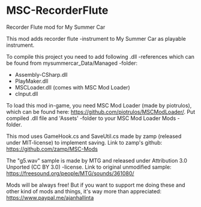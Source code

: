 # MSC-RecorderFlute
Recorder Flute mod for My Summer Car

This mod adds recorder flute -instrument to My Summer Car as playable instrument.

To compile this project you need to add following .dll -references which can be found from mysummercar_Data/Managed -folder:
- Assembly-CSharp.dll
- PlayMaker.dll
- MSCLoader.dll (comes with MSC Mod Loader)
- cInput.dll

To load this mod in-game, you need MSC Mod Loader (made by piotrulos), which can be found here: https://github.com/piotrulos/MSCModLoader/. Put compiled .dll file and 'Assets' -folder to your MSC Mod Loader Mods -folder. 

This mod uses GameHook.cs and SaveUtil.cs made by zamp (released under MIT-license) to implement saving.
Link to zamp's github: https://github.com/zamp/MSC-Mods

The "g5.wav" sample is made by MTG and released under Attribution 3.0 Unported (CC BY 3.0) -license. Link to original unmodified sample: https://freesound.org/people/MTG/sounds/361080/


Mods will be always free! But if you want to support me doing these and other kind of mods and things, it's way more than appreciated:
https://www.paypal.me/ajanhallinta
